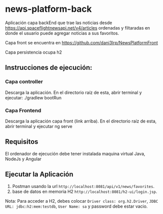 # news-platform-back
Aplicación capa backEnd que trae las noticias desde https://api.spaceflightnewsapi.net/v4/articles ordenadas y filtaradas en donde el usuario puede agregar noticias a sus favoritos.

Capa front se encuentra en https://github.com/dani3lrp/NewsPlatformFront

Capa persistencia ocupa h2

## Instrucciones de ejecución:

### Capa controller
Descarga la aplicación. En el directorio raíz de esta, abrir terminal y ejecutar:
./gradlew bootRun
### Capa Frontend
Descarga la aplicación capa front (link arriba). En el directorio raíz de esta, abrir terminal y ejecutar
ng serve

## Requisitos
El ordenador de ejecución debe tener instalada maquina virtual Java, NodeJs y Angular

## Ejecutar la Aplicación

1. Postman usando la url `http://localhost:8081/api/v1/news/favorites`.
2. base de datos en memoria H2  `http://localhost:8081/h2-ui/login.jsp`.

Nota: Para acceder a H2, debes colocar `Driver class: org.h2.Driver`, `JDBC URL: jdbc:h2:mem:testdb`, `User Name: sa` y password debe estar vacio.
